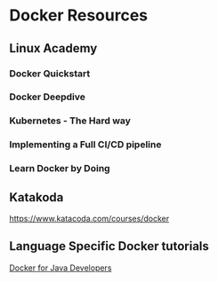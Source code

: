 # Docker Resources

## Linux Academy
### Docker Quickstart
### Docker Deepdive
### Kubernetes - The Hard way
### Implementing a Full CI/CD pipeline
### Learn Docker by Doing

## Katakoda
https://www.katacoda.com/courses/docker

## Language Specific Docker tutorials
[Docker for Java Developers](https://github.com/docker/labs/tree/master/developer-tools/java/)